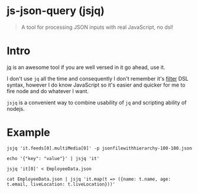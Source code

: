 # js-json-query (jsjq)

> A tool for processing JSON inputs with real JavaScript, no dsl!

# Intro

[jq](https://stedolan.github.io/jq/) is an awesome tool if you are well versed in it go ahead, use it.

I don't use `jq` all the time and consequently I don't remember it's [filter](https://stedolan.github.io/jq/manual/#Basicfilters) DSL syntax, however I do know JavaScript so it's easier and quicker for me to fire node and do whatever I want.

`jsjq` is a convenient way to combine usability of `jq` and scripting ability of nodejs.

# Example

```shell
jsjq 'it.feeds[0].multiMedia[0]' -p jsonfilewithhierarchy-100-100.json

echo '{"key": "value"}' | jsjq 'it'

jsjq 'it[0]' < EmployeeData.json

cat EmployeeData.json | jsjq 'it.map(t => ({name: t.name, age: t.email, liveLocation: t.liveLocation}))'
```
